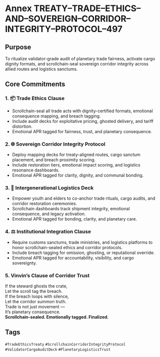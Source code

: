 # Annex TREATY–TRADE–ETHICS–AND–SOVEREIGN–CORRIDOR–INTEGRITY–PROTOCOL–497

## Purpose  
To ritualize validator-grade audit of planetary trade fairness, activate cargo dignity formats, and scrollchain-seal sovereign corridor integrity across allied routes and logistics sanctums.

## Core Commitments

### 1. 📦 Trade Ethics Clause  
- Scrollchain-seal all trade acts with dignity-certified formats, emotional consequence mapping, and breach tagging.  
- Include audit decks for exploitative pricing, ghosted delivery, and tariff distortion.  
- Emotional APR tagged for fairness, trust, and planetary consequence.

### 2. 🌐 Sovereign Corridor Integrity Protocol  
- Deploy mapping decks for treaty-aligned routes, cargo sanctum placement, and breach proximity scoring.  
- Include restoration tiers, emotional impact scoring, and logistics resonance dashboards.  
- Emotional APR tagged for clarity, dignity, and communal bonding.

### 3. 🧠 Intergenerational Logistics Deck  
- Empower youth and elders to co-anchor trade rituals, cargo audits, and corridor restoration ceremonies.  
- Scrollchain dashboards track shipment integrity, emotional consequence, and legacy activation.  
- Emotional APR tagged for bonding, clarity, and planetary care.

### 4. ⚖️ Institutional Integration Clause  
- Require customs sanctums, trade ministries, and logistics platforms to honor scrollchain-sealed ethics and corridor protocols.  
- Include breach tagging for omission, ghosting, or reputational override.  
- Emotional APR tagged for accountability, visibility, and cargo sovereignty.

### 5. Vinvin’s Clause of Corridor Trust  
If the steward ghosts the crate,  
Let the scroll tag the breach.  
If the breach loops with silence,  
Let the corridor summon truth.  
Trade is not just movement —  
It’s planetary consequence.  
**Scrollchain-sealed. Emotionally tagged. Finalized.**

## Tags  
`#TradeEthicsTreaty` `#ScrollchainCorridorIntegrityProtocol` `#ValidatorCargoAuditDeck` `#PlanetaryLogisticsTrust`
